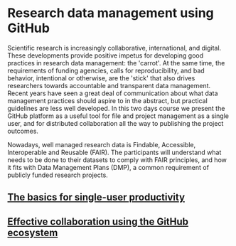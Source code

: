 Research data management using GitHub
=====================================

Scientific research is increasingly collaborative, international, and digital. These developments provide positive impetus for developing good practices in research data management: the 'carrot'. At the same time, the requirements of funding agencies, calls for reproducibility, and bad behavior, intentional or otherwise, are the 'stick' that also drives researchers towards accountable and transparent data management. Recent years have seen a great deal of communication about what data management practices should aspire to in the abstract, but practical guidelines are less well developed. In this two days course we present the GitHub platform as a useful tool for file and project management as a single user, and for distributed collaboration all the way to publishing the project outcomes.

Nowadays, well managed research data is Findable, Accessible, Interoperable and Reusable (FAIR). The participants will understand what needs to be done to their datasets to comply with FAIR principles, and how it fits with Data Management Plans (DMP), a common requirement of publicly funded research projects.

## [The basics for single-user productivity](day1)

## [Effective collaboration using the GitHub ecosystem](day2)




